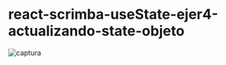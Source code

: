 # react-scrimba-useState-ejer4-actualizando-state-objeto
![captura](https://i.imgur.com/kVUVmMs.png)
